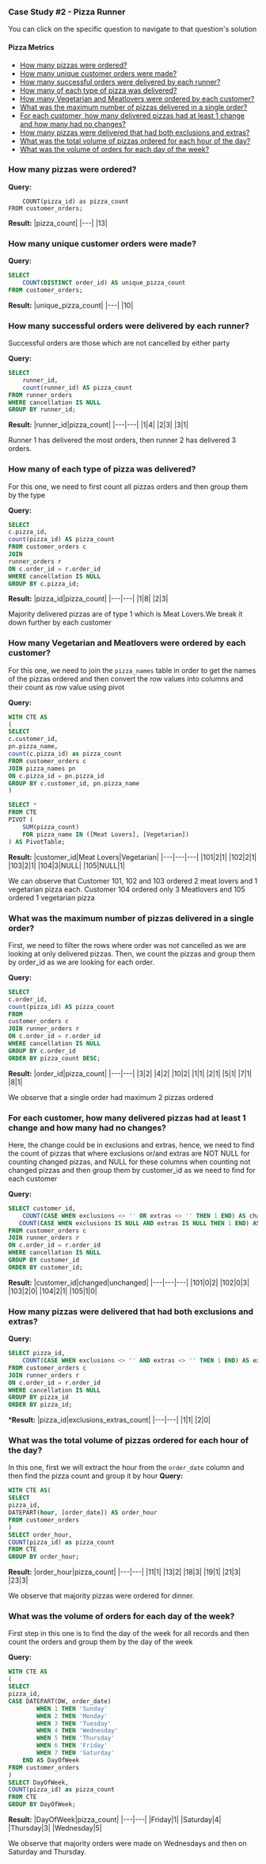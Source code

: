 ### Case Study #2 - Pizza Runner
You can click on the specific question to navigate to that question's solution
#### Pizza Metrics

- [How many pizzas were ordered?](#How-many-pizzas-were-ordered?)
- [How many unique customer orders were made?](#How-many-unique-customer-orders-were-made?)
- [How many successful orders were delivered by each runner?](#How-many-successful-orders-were-delivered-by-each-runner?)
- [How many of each type of pizza was delivered?](#How-many-of-each-type-of-pizza-was-delivered?)
- [How many Vegetarian and Meatlovers were ordered by each customer?](#How-many-Vegetarian-and-Meatlovers-were-ordered-by-each-customer?)
- [What was the maximum number of pizzas delivered in a single order?](#What-was-the-maximum-number-of-pizzas-delivered-in-a-single-order?)
- [For each customer, how many delivered pizzas had at least 1 change and how many had no changes?](#For-each-customer,-how-many-delivered-pizzas-had-at-least-1-change-and-how-many-had-no-changes?)
- [How many pizzas were delivered that had both exclusions and extras?](#How-many-pizzas-were-delivered-that-had-both-exclusions-and-extras?)
- [What was the total volume of pizzas ordered for each hour of the day?](#What-was-the-total-volume-of-pizzas-ordered-for-each-hour-of-the-day?)
- [What was the volume of orders for each day of the week?](#What-was-the-volume-of-orders-for-each-day-of-the-week?)

<a name="How-many-pizzas-were-ordered?"></a>
### How many pizzas were ordered?
**Query:**
```sqlSELECT 
	COUNT(pizza_id) as pizza_count
FROM customer_orders;
```
**Result:**
|pizza_count|
|---|
|13|

<a name="How-many-unique-customer-orders-were-made?"></a>
### How many unique customer orders were made?
**Query:**
```sql
SELECT 
	COUNT(DISTINCT order_id) AS unique_pizza_count 
FROM customer_orders;
```
**Result:**
|unique_pizza_count|
|---|
|10|

<a name="How-many-successful-orders-were-delivered-by-each-runner?"></a>
### How many successful orders were delivered by each runner?

Successful orders are those which are not cancelled by either party

**Query:**
```sql
SELECT 
	runner_id, 
	count(runner_id) AS pizza_count
FROM runner_orders
WHERE cancellation IS NULL
GROUP BY runner_id;
```
**Result:**
|runner_id|pizza_count|
|---|---|
|1|4|
|2|3|
|3|1|

Runner 1 has delivered the most orders, then runner 2 has delivered 3 orders.

<a name="How-many-of-each-type-of-pizza-was-delivered?"></a>
### How many of each type of pizza was delivered?

For this one, we need to first count all pizzas orders and then group them by the type

**Query:**
```sql
SELECT 
c.pizza_id, 
count(pizza_id) AS pizza_count
FROM customer_orders c
JOIN 
runner_orders r
ON c.order_id = r.order_id
WHERE cancellation IS NULL
GROUP BY c.pizza_id;
```
**Result:**
|pizza_id|pizza_count|
|---|---|
|1|8|
|2|3|

Majority delivered pizzas are of type 1 which is Meat Lovers.We break it down further by each customer

<a name="How-many-Vegetarian-and-Meatlovers-were-ordered-by-each-customer?"></a>
### How many Vegetarian and Meatlovers were ordered by each customer?

For this one, we need to join the `pizza_names` table in order to get the names of the pizzas ordered and then convert the row values into columns and their count as row value using pivot

**Query:**
```sql
WITH CTE AS 
(
SELECT 
c.customer_id,
pn.pizza_name,
count(c.pizza_id) as pizza_count
FROM customer_orders c
JOIN pizza_names pn
ON c.pizza_id = pn.pizza_id
GROUP BY c.customer_id, pn.pizza_name
)

SELECT *
FROM CTE
PIVOT (
    SUM(pizza_count)
    FOR pizza_name IN ([Meat Lovers], [Vegetarian])
) AS PivotTable;
```
**Result:**
|customer_id|Meat Lovers|Vegetarian|
|---|---|---|
|101|2|1|
|102|2|1|
|103|2|1|
|104|3|NULL|
|105|NULL|1|

We can observe that Customer 101, 102 and 103 ordered 2 meat lovers and 1 vegetarian pizza each. Customer 104 ordered only 3 Meatlovers and 105 ordered 1 vegetarian pizza

<a name="What-was-the-maximum-number-of-pizzas-delivered-in-a-single-order?"></a>
### What was the maximum number of pizzas delivered in a single order?
First, we need to filter the rows where order was not cancelled as we are looking at only delivered pizzas.
Then, we count the pizzas and group them by order_id as we are looking for each order.

**Query:**
```sql
SELECT
c.order_id,
count(pizza_id) AS pizza_count
FROM 
customer_orders c
JOIN runner_orders r 
ON c.order_id = r.order_id
WHERE cancellation IS NULL
GROUP BY c.order_id
ORDER BY pizza_count DESC;
```
**Result:**
|order_id|pizza_count|
|---|---|
|3|2|
|4|2|
|10|2|
|1|1|
|2|1|
|5|1|
|7|1|
|8|1|

We observe that a single order had maximum 2 pizzas ordered

<a name="For-each-customer,-how-many-delivered-pizzas-had-at-least-1-change-and-how-many-had-no-changes?"></a>
### For each customer, how many delivered pizzas had at least 1 change and how many had no changes?
Here, the change could be in exclusions and extras, hence, we need to find the count of pizzas that where exclusions or/and extras are NOT NULL for counting changed pizzas, and NULL for these columns when counting not changed pizzas and then group them by customer_id as we need to find for each customer

**Query:**
```sql
SELECT customer_id,
	COUNT(CASE WHEN exclusions <> '' OR extras <> '' THEN 1 END) AS changed,
   COUNT(CASE WHEN exclusions IS NULL AND extras IS NULL THEN 1 END) AS unchanged 
FROM customer_orders c 
JOIN runner_orders r 
ON c.order_id = r.order_id
WHERE cancellation IS NULL
GROUP BY customer_id
ORDER BY customer_id;
```
**Result:**
|customer_id|changed|unchanged|
|---|---|---|
|101|0|2|
|102|0|3|
|103|2|0|
|104|2|1|
|105|1|0|


<a name="How-many-pizzas-were-delivered-that-had-both-exclusions-and-extras?"></a>
### How many pizzas were delivered that had both exclusions and extras?
**Query:**
```sql
SELECT pizza_id,
	COUNT(CASE WHEN exclusions <> '' AND extras <> '' THEN 1 END) AS exclusions_extras_count
FROM customer_orders c 
JOIN runner_orders r 
ON c.order_id = r.order_id
WHERE cancellation IS NULL
GROUP BY pizza_id
ORDER BY pizza_id;
```

***Result:**
|pizza_id|exclusions_extras_count|
|---|---|
|1|1|
|2|0|

<a name="What-was-the-total-volume-of-pizzas-ordered-for-each-hour-of-the-day?"></a>
### What was the total volume of pizzas ordered for each hour of the day?
In this one, first we will extract the hour from the `order_date` column and then find the pizza count and group it by hour
**Query:**
```sql
WITH CTE AS(
SELECT 
pizza_id,
DATEPART(hour, [order_date]) AS order_hour
FROM customer_orders
)
SELECT order_hour,
COUNT(pizza_id) as pizza_count
FROM CTE 
GROUP BY order_hour;
```

**Result:**
|order_hour|pizza_count|
|---|---|
|11|1|
|13|2|
|18|3|
|19|1|
|21|3|
|23|3|

We observe that majority pizzas were ordered for dinner.

<a name="What-was-the-volume-of-orders-for-each-day-of-the-week?"></a>
### What was the volume of orders for each day of the week?
First step in this one is to find the day of the week for all records and then count the orders and group them by the day of the week

**Query:**
```sql
WITH CTE AS
(
SELECT 
pizza_id,
CASE DATEPART(DW, order_date)
        WHEN 1 THEN 'Sunday'
        WHEN 2 THEN 'Monday'
        WHEN 3 THEN 'Tuesday'
        WHEN 4 THEN 'Wednesday'
        WHEN 5 THEN 'Thursday'
        WHEN 6 THEN 'Friday'
        WHEN 7 THEN 'Saturday'
    END AS DayOfWeek
FROM customer_orders
)
SELECT DayOfWeek,
COUNT(pizza_id) as pizza_count
FROM CTE 
GROUP BY DayOfWeek;
```

**Result:**
|DayOfWeek|pizza_count|
|---|---|
|Friday|1|
|Saturday|4|
|Thursday|3|
|Wednesday|5|

We observe that majority orders were made on Wednesdays and then on Saturday and Thursday.






